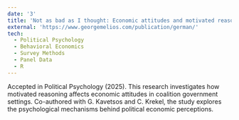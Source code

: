 ```yaml
---
date: '3'
title: 'Not as bad as I thought: Economic attitudes and motivated reasoning in coalition governments'
external: 'https://www.georgemelios.com/publication/german/'
tech:
  - Political Psychology
  - Behavioral Economics
  - Survey Methods
  - Panel Data
  - R
---
```


Accepted in Political Psychology (2025). This research investigates how motivated reasoning affects economic attitudes in coalition government settings. Co-authored with G. Kavetsos and C. Krekel, the study explores the psychological mechanisms behind political economic perceptions.
